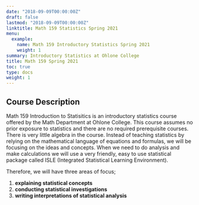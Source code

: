 ```yaml
---
date: "2018-09-09T00:00:00Z"
draft: false
lastmod: "2018-09-09T00:00:00Z"
linktitle: Math 159 Statistics Spring 2021
menu:
  example:
    name: Math 159 Introductory Statistics Spring 2021
    weight: 1
summary: Introductory Statistics at Ohlone College
title: Math 159 Spring 2021
toc: true
type: docs
weight: 1
---
```


## Course Description
Math 159 Introduction to Statisitics is an introductory statistics course offered by the Math Department at Ohlone College.  This course assumes no prior exposure to statistics and there are no required prerequisite courses.  There is very little algebra in the course.  Instead of teaching statistics by relying on the mathematical language of equations and formulas, we will be focusing on the ideas and concepts.  When we need to do analysis and make calculations we will use a very friendly, easy to use statistical package called ISLE (Integrated Statistical Learning Environment).    

Therefore, we will have three areas of focus;
1. **explaining statistical concepts**
2. **conducting statistical investigations**
3. **writing interpretations of statistical analysis**
